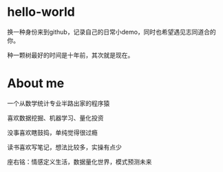 # hello-world
换一种身份来到github，记录自己的日常小demo，同时也希望遇见志同道合的你。

种一颗树最好的时间是十年前，其次就是现在。

# About me
一个从数学统计专业半路出家的程序猿

喜欢数据挖掘、机器学习、量化投资

没事喜欢瞎鼓捣，单纯觉得很过瘾

读书喜欢写笔记，想法比较多，实操有点少

座右铭：情感定义生活，数据量化世界，模式预测未来
